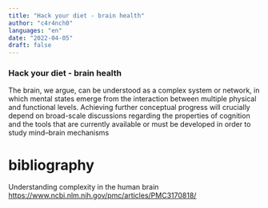 ```yaml
---
title: "Hack your diet - brain health"
author: "c4r4nch0"
languages: "en"
date: "2022-04-05"
draft: false
---
```

 ### Hack your diet - brain health
  The brain, we argue, can be understood as a complex system or network, in which mental states emerge from the interaction between multiple physical and functional levels. Achieving further conceptual progress will crucially depend on broad-scale discussions regarding the properties of cognition and the tools that are currently available or must be developed in order to study mind–brain mechanisms


  # bibliography
  Understanding complexity in the human brain
https://www.ncbi.nlm.nih.gov/pmc/articles/PMC3170818/
